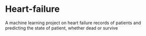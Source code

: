 # Heart-failure
A machine learning project on heart failure records of patients and predicting the state of patient, whether dead or survive

